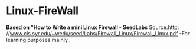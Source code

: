 # Linux-FireWall
**Based on "How to Write a mini Linux Firewall - SeedLabs**
Source:http: //www.cis.syr.edu/~wedu/seed/Labs/Firewall_Linux/Firewall_Linux.pdf 
-For learning purposes mainly..
